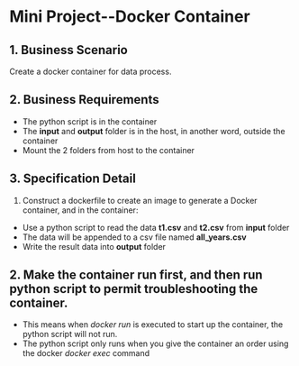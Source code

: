 # Mini Project--Docker Container
## 1. Business Scenario
Create a docker container for data process.

## 2. Business Requirements
- The python script is in the container
- The **input** and **output** folder is in the host, in another word, outside the container
- Mount the 2 folders from host to the container

## 3. Specification Detail
1. Construct a dockerfile to create an image to generate a Docker container, and in the container:
- Use a python script to read the data **t1.csv** and **t2.csv** from **input** folder
- The data will be appended to a csv file named **all_years.csv**
- Write the result data into **output** folder

## 2. Make the container run first, and then run python script to permit troubleshooting the container. 
- This means when _docker run_ is executed to start up the container, the python script will not run. 
- The python script only runs when you give the container an order using the docker _docker exec_ command
